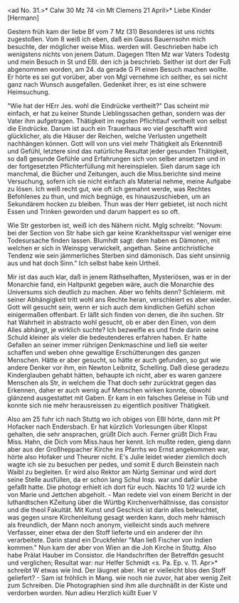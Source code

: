 <ad No. 31.>* Calw 30 Mz 74
 <in Mt Clemens 21 April>*
Liebe Kinder [Hermann]

Gestern früh kam der liebe Bf vom 7 Mz (31) Besonderes ist uns nichts zugestoßen. Vom 8 weiß ich eben, daß ein Gauss Bauernsohn mich besuchte, der möglicher weise Miss. werden will. Geschrieben habe ich wenigstens nichts von jenem Datum. Dagegen 11ten Mz war Vaters Todestg und mein Besuch in St und Eßl. den ich ja beschrieb. Seither ist dort der Fuß abgenommen worden, am 24. da gerade G Pl einen Besuch machen wollte. Er hörte es sei gut vorüber, aber von Mgl vernehme ich seither, es sei nicht ganz nach Wunsch ausgefallen. Gedenket ihrer, es ist eine schwere Heimsuchung.

"Wie hat der HErr Jes. wohl die Eindrücke vertheilt?" Das scheint mir einfach, er hat zu keiner Stunde Lieblingssachen gethan, sondern was der Vater ihm aufgetragen. Thätigkeit im regsten Pflichtlauf vertheilt von selbst die Eindrücke. Darum ist auch ein Trauerhaus wo viel geschafft wird glücklicher, als die Häuser der Reichen, welche Verlusten ungetheilt nachhängen können. Gott will von uns viel mehr Thätigkeit als Erkenntniß und Gefühl, letztere sind das natürliche Resultat jeder gesunden Thätigkeit, so daß gesunde Gefühle und Erfahrungen sich von selber ansetzen und in der fortgesetzten Pflichterfüllung mit hereinspielen. Sieh darum sage ich manchmal, die Bücher und Zeitungen, auch die Miss.berichte sind meine Versuchung, sofern ich sie nicht einfach als Material nehme, meine Aufgabe zu lösen. Ich weiß recht gut, wie oft ich gemahnt werde, was Rechtes Befohlenes zu thun, und mich begnüge, es hinauszuschieben, um an Sekundärem hocken zu bleiben. Thun was der Herr gebietet, ist noch nicht Essen und Trinken geworden und darum happert es so oft.

Wie Str gestorben ist, weiß ich des Nähern nicht. Mglg schreibt: "Novum: bei der Section von Str habe sich gar keine Krankheitsspur viel weniger eine Todesursache finden lassen. Blumhdt sagt: dem haben es Dämonen, mit welchen er sich in Weinspg verwickelt, angethan. Seine antichristliche Tendenz wie sein jämmerliches Sterben sind dämonisch. Das sieht unsinnig aus und hat doch Sinn." Ich selbst habe kein Urtheil.

Mir ist das auch klar, daß in jenem Räthselhaften, Mysteriösen, was er in der Monarchie fand, ein Haltpunkt gegeben wäre, auch die Monarchie des Universums sich deutlich zu machen. Aber wo fehlts denn? Schleierm. mit seiner Abhängigkeit tritt wohl ans Rechte heran, verschleiert es aber wieder. Gott will gesucht sein, wenn er sich auch dem kindlichen Gefühl schon einigermaßen offenbart. Er läßt sich finden von denen, die ihn suchen. Str hat Wahrheit in abstracto wohl gesucht, ob er aber den Einen, von dem Alles abhängt, je wirklich suchte? Ich bezweifle es und finde darin seine Schuld kleiner als vieler die bedeutenderes erfahren haben. Er hatte Gefallen an seiner immer rührigen Denkmaschine und ließ sie weiter schaffen und weben ohne gewaltige Erschütterungen des ganzen Menschen. Hätte er aber gesucht, so hätte er auch gefunden, so gut wie andere Denker vor ihm, ein Newton Leibnitz, Schelling. Daß diese geradezu Kinderglauben gehabt hätten, behaupte ich nicht, aber es waren ganzere Menschen als Str, in welchem die That doch sehr zurücktrat gegen das Erkennen, daher er auch wenig auf Menschen wirken konnte, obwohl glänzend ausgestattet mit Gaben. Er kam in ein falsches Geleise in Tüb und konnte sich nie mehr herausreissen zu eigentlich positiver Thätigkeit.

Also am 25 fuhr ich nach Stuttg wo ich obiges von Eßl hörte, dann mit Pf Hofacker nach Endersbach. Er hat kürzlich Vorlesungen über Klopst gehalten, die sehr ansprachen, grüßt Dich auch. Ferner grüßt Dich Frau Miss. Hahn, die Dich vom Miss.haus her kennt. Ich mußte reden, gieng dann aber aus der Großheppacher Kirche ins Pfarrhs wo Ernst angekommen war, hörte also Hofaker und Theurer nicht. E's Julie leidet wieder ziemlich doch wagte ich sie zu besuchen per pedes, und somit E durch Beinstein nach Waibl zu begleiten. Er wird also Rektor am Nürtg Seminar und wird dort seine Stelle ausfüllen, da er schon lang Schul Insp. war und dafür Liebe gefaßt hatte. Die photogr erhielt ich dort für euch. Nachts 10 1/2 wurde ich von Marie und Jettchen abgeholt. - Man redete viel von einem Bericht in der luthardtschen KZeitung über die Würtbg Kirchenverhältnisse, das consistor und die theol Fakultät. Mit Kunst und Geschick ist darin alles beleuchtet, was gegen unsre Kirchenleitung gesagt werden kann, doch mehr hämisch als freundlich, der Mann noch anonym, vielleicht sinds auch mehrere Verfasser, einer etwa der den Stoff lieferte und ein anderer der ihn verarbeitete. Darin stand ein Druckfehler "Man ließ Fischer von Indien kommen." Nun kam der aber von Wien an die Joh Kirche in Stuttg. Also habe Prälat Hauber im Consistor. die Handschriften der Betreffdn gesucht und verglichen; Resultat war: nur Helfer Schmidt <s. Pa. Ep. v. 11. Apr>* schreibt W etwas wie Ind. Der läugnet aber. Hat er vielleicht blos den Stoff geliefert? - Sam ist fröhlich in Mang. wie noch nie zuvor, hat aber wenig Zeit zum Schreiben. Die Photographien sind ihm alle durchnäßt in der Kiste und verdorben worden.
 Nun adieu
 Herzlich küßt
 Euer V
